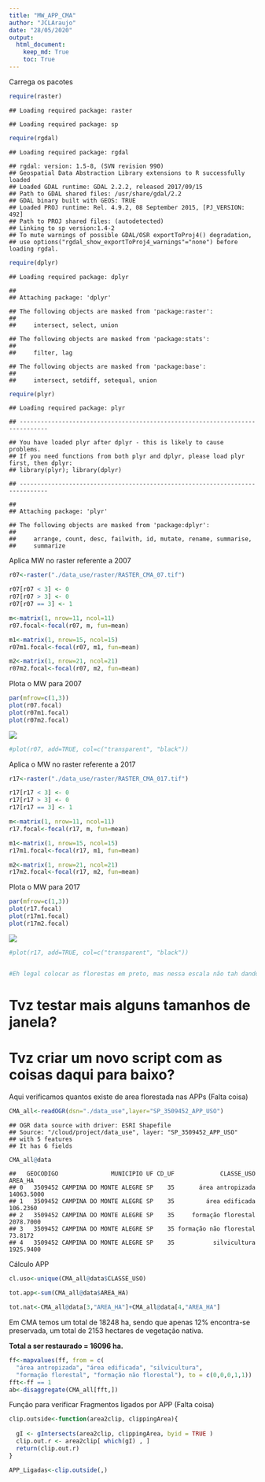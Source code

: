 ```yaml
---
title: "MW_APP_CMA"
author: "JCLAraujo"
date: "28/05/2020"
output: 
  html_document:
    keep_md: True
    toc: True
---
```




Carrega os pacotes 

```r
require(raster)
```

```
## Loading required package: raster
```

```
## Loading required package: sp
```

```r
require(rgdal)
```

```
## Loading required package: rgdal
```

```
## rgdal: version: 1.5-8, (SVN revision 990)
## Geospatial Data Abstraction Library extensions to R successfully loaded
## Loaded GDAL runtime: GDAL 2.2.2, released 2017/09/15
## Path to GDAL shared files: /usr/share/gdal/2.2
## GDAL binary built with GEOS: TRUE 
## Loaded PROJ runtime: Rel. 4.9.2, 08 September 2015, [PJ_VERSION: 492]
## Path to PROJ shared files: (autodetected)
## Linking to sp version:1.4-2
## To mute warnings of possible GDAL/OSR exportToProj4() degradation,
## use options("rgdal_show_exportToProj4_warnings"="none") before loading rgdal.
```

```r
require(dplyr)
```

```
## Loading required package: dplyr
```

```
## 
## Attaching package: 'dplyr'
```

```
## The following objects are masked from 'package:raster':
## 
##     intersect, select, union
```

```
## The following objects are masked from 'package:stats':
## 
##     filter, lag
```

```
## The following objects are masked from 'package:base':
## 
##     intersect, setdiff, setequal, union
```

```r
require(plyr)
```

```
## Loading required package: plyr
```

```
## ------------------------------------------------------------------------------
```

```
## You have loaded plyr after dplyr - this is likely to cause problems.
## If you need functions from both plyr and dplyr, please load plyr first, then dplyr:
## library(plyr); library(dplyr)
```

```
## ------------------------------------------------------------------------------
```

```
## 
## Attaching package: 'plyr'
```

```
## The following objects are masked from 'package:dplyr':
## 
##     arrange, count, desc, failwith, id, mutate, rename, summarise,
##     summarize
```

Aplica MW no raster referente a 2007

```r
r07<-raster("./data_use/raster/RASTER_CMA_07.tif")

r07[r07 < 3] <- 0
r07[r07 > 3] <- 0
r07[r07 == 3] <- 1

m<-matrix(1, nrow=11, ncol=11)
r07.focal<-focal(r07, m, fun=mean)

m1<-matrix(1, nrow=15, ncol=15)
r07m1.focal<-focal(r07, m1, fun=mean)

m2<-matrix(1, nrow=21, ncol=21)
r07m2.focal<-focal(r07, m2, fun=mean)
```

Plota o MW para 2007

```r
par(mfrow=c(1,3))
plot(r07.focal)
plot(r07m1.focal)
plot(r07m2.focal)
```

<img src="MW_FF_CMA_files/figure-html/unnamed-chunk-3-1.png" style="display: block; margin: auto;" />

```r
#plot(r07, add=TRUE, col=c("transparent", "black"))
```

Aplica o MW no raster referente a 2017

```r
r17<-raster("./data_use/raster/RASTER_CMA_017.tif")

r17[r17 < 3] <- 0
r17[r17 > 3] <- 0
r17[r17 == 3] <- 1

m<-matrix(1, nrow=11, ncol=11)
r17.focal<-focal(r17, m, fun=mean)

m1<-matrix(1, nrow=15, ncol=15)
r17m1.focal<-focal(r17, m1, fun=mean)

m2<-matrix(1, nrow=21, ncol=21)
r17m2.focal<-focal(r17, m2, fun=mean)
```

Plota o MW para 2017

```r
par(mfrow=c(1,3))
plot(r17.focal)
plot(r17m1.focal)
plot(r17m2.focal)
```

<img src="MW_FF_CMA_files/figure-html/unnamed-chunk-5-1.png" style="display: block; margin: auto;" />

```r
#plot(r17, add=TRUE, col=c("transparent", "black"))


#Eh legal colocar as florestas em preto, mas nessa escala não tah dando para ver onde ficam os "potenciais corredores". Se aumentar o tamanho da window no MW tvz de para ver.
```



# Tvz testar mais alguns tamanhos de janela? 

# Tvz criar um novo script com as coisas daqui para baixo?





Aqui verificamos quantos existe de area florestada nas APPs (Falta coisa)

```r
CMA_all<-readOGR(dsn="./data_use",layer="SP_3509452_APP_USO")
```

```
## OGR data source with driver: ESRI Shapefile 
## Source: "/cloud/project/data_use", layer: "SP_3509452_APP_USO"
## with 5 features
## It has 6 fields
```

```r
CMA_all@data
```

```
##   GEOCODIGO               MUNICIPIO UF CD_UF             CLASSE_USO    AREA_HA
## 0   3509452 CAMPINA DO MONTE ALEGRE SP    35       área antropizada 14063.5000
## 1   3509452 CAMPINA DO MONTE ALEGRE SP    35         área edificada   106.2360
## 2   3509452 CAMPINA DO MONTE ALEGRE SP    35     formação florestal  2078.7000
## 3   3509452 CAMPINA DO MONTE ALEGRE SP    35 formação não florestal    73.8172
## 4   3509452 CAMPINA DO MONTE ALEGRE SP    35           silvicultura  1925.9400
```

Cálculo APP

```r
cl.uso<-unique(CMA_all@data$CLASSE_USO)

tot.app<-sum(CMA_all@data$AREA_HA)

tot.nat<-CMA_all@data[3,"AREA_HA"]+CMA_all@data[4,"AREA_HA"]
```

Em CMA temos um total de 18248 ha, sendo que apenas 12% encontra-se preservada, um total de 2153 hectares de vegetação nativa.

**Total a ser restaurado = 16096 ha.**


```r
ff<-mapvalues(ff, from = c(
  "área antropizada", "área edificada", "silvicultura", 
  "formação florestal", "formação não florestal"), to = c(0,0,0,1,1))
fft<-ff == 1
ab<-disaggregate(CMA_all[fft,])
```

Função para verificar Fragmentos ligados por APP (Falta coisa)

```r
clip.outside<-function(area2clip, clippingArea){
  
  gI <- gIntersects(area2clip, clippingArea, byid = TRUE )
  clip.out.r <- area2clip[ which(gI) , ]
  return(clip.out.r)
}

APP_Ligadas<-clip.outside(,)
```
